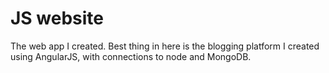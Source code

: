 JS website 
==========

The web app I created. Best thing in here is the blogging platform I created using AngularJS, with connections to node and MongoDB.
